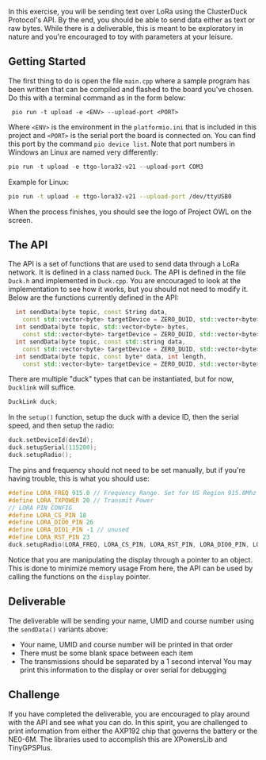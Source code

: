 In this exercise, you will be sending text over LoRa using the ClusterDuck Protocol's API. By the end, you should be able to send data either as text or raw bytes. While there is a deliverable, this is meant to be exploratory in nature and you're encouraged to toy with parameters at your leisure.
## Getting Started
The first thing to do is open the file `main.cpp` where a sample program has been written that can be compiled and flashed to the board you've chosen. Do this with a terminal command as in the form below:
```
 pio run -t upload -e <ENV> --upload-port <PORT>
```
Where `<ENV>` is the environment in the `platformio.ini` that is included in this project and `<PORT>` is the serial port the board is connected on. You can find this port by the command `pio device list`. Note that port numbers in Windows an Linux are named very differently:
```PowerShell
pio run -t upload -e ttgo-lora32-v21 --upload-port COM3
```
Example for Linux:
```sh
pio run -t upload -e ttgo-lora32-v21 --upload-port /dev/ttyUSB0
```
When the process finishes, you should see the logo of Project OWL on the screen. 
## The API
The API is a set of functions that are used to send data through a LoRa network. It is defined in a class named `Duck`.
The API is defined in the file `Duck.h` and implemented in `Duck.cpp`. You are encouraged to look at the implementation to see how it works, but you should not need to modify it.
Below are the functions currently defined in the API:
```cpp
  int sendData(byte topic, const String data,
    const std::vector<byte> targetDevice = ZERO_DUID, std::vector<byte> * outgoingMuid = NULL);
  int sendData(byte topic, std::vector<byte> bytes,
    const std::vector<byte> targetDevice = ZERO_DUID, std::vector<byte> * outgoingMuid = NULL);
  int sendData(byte topic, const std::string data,
    const std::vector<byte> targetDevice = ZERO_DUID, std::vector<byte> * outgoingMuid = NULL);
  int sendData(byte topic, const byte* data, int length,
    const std::vector<byte> targetDevice = ZERO_DUID, std::vector<byte> * outgoingMuid = NULL);
```
There are multiple "duck" types that can be instantiated, but for now, `Ducklink` will suffice.
```cpp
DuckLink duck;
```
In the `setup()` function, setup the duck with a device ID, then the serial speed, and then setup the radio:
```cpp
duck.setDeviceId(devId);
duck.setupSerial(115200);
duck.setupRadio();
```
The pins and frequency should not need to be set manually, but if you're having trouble, this is what you should use:
```cpp
#define LORA_FREQ 915.0 // Frequency Range. Set for US Region 915.0Mhz
#define LORA_TXPOWER 20 // Transmit Power
// LORA PIN CONFIG
#define LORA_CS_PIN 18
#define LORA_DIO0_PIN 26
#define LORA_DIO1_PIN -1 // unused
#define LORA_RST_PIN 23
duck.setupRadio(LORA_FREQ, LORA_CS_PIN, LORA_RST_PIN, LORA_DIO0_PIN, LORA_DIO1_PIN, LORA_TXPOWER);
```
Notice that you are manipulating the display through a pointer to an object. This is done to minimize memory usage From here, the API can be used by calling the functions on the `display` pointer.
## Deliverable
The deliverable will be sending your name, UMID and course number using the `sendData()` variants above:
* Your name, UMID and course number will be printed in that order
* There must be some blank space between each item
* The transmissions should be separated by a 1 second interval
You may print this information to the display or over serial for debugging
## Challenge
If you have completed the deliverable, you are encouraged to play around with the API and see what you can do.
In this spirit, you are challenged to print information from either the AXP192 chip that governs the battery or the NE0-6M.
The libraries used to accomplish this are XPowersLib and TinyGPSPlus.
